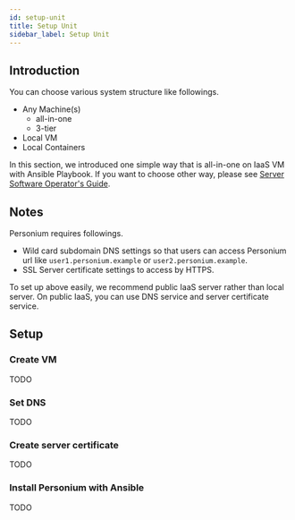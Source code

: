 ```yaml
---
id: setup-unit
title: Setup Unit
sidebar_label: Setup Unit
---
```


## Introduction

You can choose various system structure like followings.

- Any Machine(s)
  - all-in-one
  - 3-tier
- Local VM
- Local Containers

In this section, we introduced one simple way that is all-in-one on IaaS VM with Ansible Playbook.
If you want to choose other way, please see [Server Software Operator's Guide](../server-operator/README.md).

## Notes

Personium requires followings.

- Wild card subdomain DNS settings so that users can access Personium url like `user1.personium.example` or `user2.personium.example`.
- SSL Server certificate settings to access by HTTPS.

To set up above easily, we recommend public IaaS server rather than local server.
On public IaaS, you can use DNS service and server certificate service.

## Setup

### Create VM

TODO

### Set DNS

TODO

### Create server certificate

TODO

### Install Personium with Ansible

TODO
